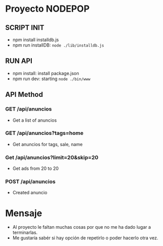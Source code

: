 # Proyecto NODEPOP


## SCRIPT INIT
- npm install installdb.js
- npm run installDB: `node ./lib/installdb.js`
## RUN API
- npm install: install package.json
- npm run dev: starting `node ./bin/www`

## API Method

### GET /api/anuncios

- Get a list of anuncios

### GET /api/anuncios?tags=home

- Get anuncios for tags, sale, name

### Get /api/anuncios?limit=20&skip=20

- Get ads from 20 to 20

### POST /api/anuncios

- Created anuncio

# Mensaje

- Al proyecto le faltan muchas cosas por que no me ha dado lugar a terminarlas.
- Me gustaría sabér si hay opción de repetirlo o poder hacerlo otra vez.
